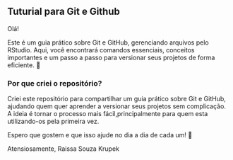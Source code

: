 ## Tuturial para Git e Github

Olá!

Este é um guia prático sobre Git e GitHub, gerenciando arquivos pelo RStudio. Aqui, você encontrará comandos essenciais, conceitos importantes e um passo a passo para versionar seus projetos de forma eficiente. 🚀

### Por que criei o repositório?
Criei este repositório para compartilhar um guia prático sobre Git e GitHub, ajudando quem quer aprender a versionar seus projetos sem complicação. A ideia é tornar o processo mais fácil,principalmente para quem esta utilizando-os pela primeira vez.

Espero que gostem e que isso ajude no dia a dia de cada um! 🙂

Atensiosamente, Raissa Souza Krupek
